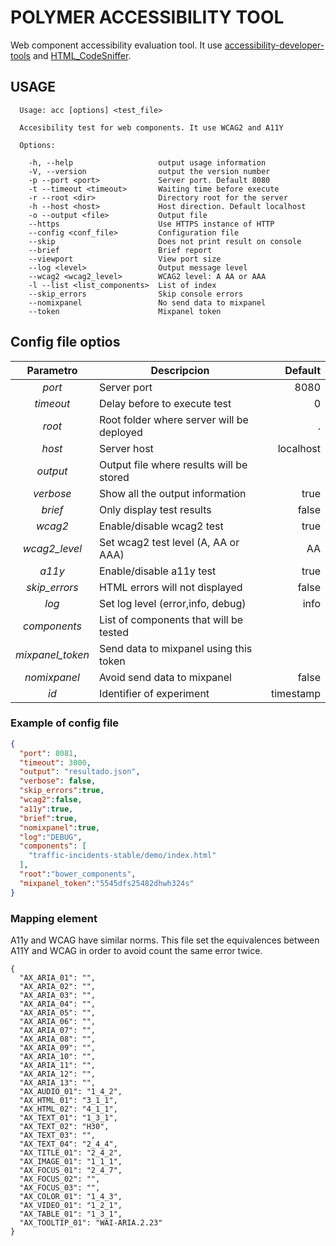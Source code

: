 # POLYMER ACCESSIBILITY TOOL

Web component accessibility evaluation tool. It use
[accessibility-developer-tools](https://github.com/GoogleChrome/accessibility-developer-tools)
and [HTML_CodeSniffer](https://github.com/squizlabs/HTML_CodeSniffer).

## USAGE
```pre
  Usage: acc [options] <test_file>

  Accesibility test for web components. It use WCAG2 and A11Y

  Options:

    -h, --help                   output usage information
    -V, --version                output the version number
    -p --port <port>             Server port. Default 8080
    -t --timeout <timeout>       Waiting time before execute
    -r --root <dir>              Directory root for the server
    -h --host <host>             Host direction. Default localhost
    -o --output <file>           Output file
    --https                      Use HTTPS instance of HTTP
    --config <conf_file>         Configuration file
    --skip                       Does not print result on console
    --brief                      Brief report
    --viewport                   View port size
    --log <level>                Output message level
    --wcag2 <wcag2_level>        WCAG2 level: A AA or AAA
    -l --list <list_components>  List of index
    --skip_errors                Skip console errors
    --nomixpanel                 No send data to mixpanel
    --token                      Mixpanel token

```
## Config file optios

| Parametro        | Descripcion                               | Default   |
|:----------------:|-------------------------------------------|----------:|
| *port*           | Server port                               | 8080      |
| *timeout*        | Delay before to execute test              | 0         |
| *root*           | Root folder where server will be deployed | .         |
| *host*           | Server host                               | localhost |
| *output*         | Output file where results will be stored  |           |
| *verbose*        | Show all the output information           | true      |
| *brief*          | Only display test results                 | false     |
| *wcag2*          | Enable/disable wcag2 test                 | true      |
| *wcag2_level*    | Set wcag2 test level (A, AA or AAA)       | AA        |
| *a11y*           | Enable/disable a11y test                  | true      |
| *skip_errors*    | HTML errors will not displayed            | false     |
| *log*            | Set log level (error,info, debug)         | info      |
| *components*     | List of components that will be  tested   |           |
| *mixpanel_token* | Send data to mixpanel using this token    |           |
| *nomixpanel*     | Avoid send data to mixpanel               | false     |
| *id*             | Identifier of experiment                  | timestamp |

### Example of config file

```json
{
  "port": 8081,
  "timeout": 3000,
  "output": "resultado.json",
  "verbose": false,
  "skip_errors":true,
  "wcag2":false,
  "a11y":true,
  "brief":true,
  "nomixpanel":true,
  "log":"DEBUG",
  "components": [
    "traffic-incidents-stable/demo/index.html"
  ],
  "root":"bower_components",
  "mixpanel_token":"5545dfs25482dhwh324s"
}
```

### Mapping element
A11y and WCAG have similar norms. This file set the equivalences between A11Y and WCAG in order to avoid count the same error twice.

```
{
  "AX_ARIA_01": "",
  "AX_ARIA_02": "",
  "AX_ARIA_03": "",
  "AX_ARIA_04": "",
  "AX_ARIA_05": "",
  "AX_ARIA_06": "",
  "AX_ARIA_07": "",
  "AX_ARIA_08": "",
  "AX_ARIA_09": "",
  "AX_ARIA_10": "",
  "AX_ARIA_11": "",
  "AX_ARIA_12": "",
  "AX_ARIA_13": "",
  "AX_AUDIO_01": "1_4_2",
  "AX_HTML_01": "3_1_1",
  "AX_HTML_02": "4_1_1",
  "AX_TEXT_01": "1_3_1",
  "AX_TEXT_02": "H30",
  "AX_TEXT_03": "",
  "AX_TEXT_04": "2_4_4",
  "AX_TITLE_01": "2_4_2",
  "AX_IMAGE_01": "1_1_1",
  "AX_FOCUS_01": "2_4_7",
  "AX_FOCUS_02": "",
  "AX_FOCUS_03": "",
  "AX_COLOR_01": "1_4_3",
  "AX_VIDEO_01": "1_2_1",
  "AX_TABLE_01": "1_3_1",
  "AX_TOOLTIP_01": "WAI-ARIA.2.23"
}
```